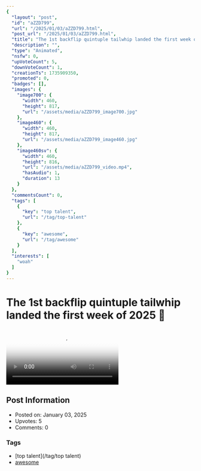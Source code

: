 ```yaml
---
{
  "layout": "post",
  "id": "aZZD799",
  "url": "/2025/01/03/aZZD799.html",
  "post_url": "/2025/01/03/aZZD799.html",
  "title": "The 1st backflip quintuple tailwhip landed the first week of 2025 🤯",
  "description": "",
  "type": "Animated",
  "nsfw": 0,
  "upVoteCount": 5,
  "downVoteCount": 1,
  "creationTs": 1735909350,
  "promoted": 0,
  "badges": [],
  "images": {
    "image700": {
      "width": 460,
      "height": 817,
      "url": "/assets/media/aZZD799_image700.jpg"
    },
    "image460": {
      "width": 460,
      "height": 817,
      "url": "/assets/media/aZZD799_image460.jpg"
    },
    "image460sv": {
      "width": 460,
      "height": 816,
      "url": "/assets/media/aZZD799_video.mp4",
      "hasAudio": 1,
      "duration": 13
    }
  },
  "commentsCount": 0,
  "tags": [
    {
      "key": "top talent",
      "url": "/tag/top-talent"
    },
    {
      "key": "awesome",
      "url": "/tag/awesome"
    }
  ],
  "interests": [
    "woah"
  ]
}
---
```


# The 1st backflip quintuple tailwhip landed the first week of 2025 🤯

<video controls playsinline loop poster="/assets/media/aZZD799_image460.jpg">
  <source src="/assets/media/aZZD799_video.mp4" type="video/mp4">
  Your browser does not support the video tag.
</video>

## Post Information

- Posted on: January 03, 2025
- Upvotes: 5
- Comments: 0

### Tags

- [top talent](/tag/top talent)
- [awesome](/tag/awesome)
